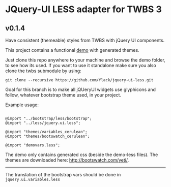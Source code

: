 # JQuery-UI LESS adapter for TWBS 3

## v0.1.4

Have consistent (themeable) styles
from TWBS with jQuery UI components.

This project contains a functional [demo](http://flack.github.io/jquery-ui-less/demo.html) with generated themes.

Just clone this repo anywhere to your machine and browse the demo folder, to see how its used.
If you want to use it standalone make sure you also clone the twbs submodule by using:

`git clone --recursive https://github.com/flack/jquery-ui-less.git`

Goal for this branch is to make all jQUeryUI widgets use glyphicons and follow, whatever bootstrap theme used, in your project.

Example usage:

```

@import "../bootstrap/less/bootstrap";
@import "../less/jquery.ui.less";

@import "themes/variables_cerulean";
@import "themes/bootswatch_cerulean";

@import "demovars.less";

```

The demo only contains generated css (beside the demo-less files).
The themes are downloaded here: http://bootswatch.com/yeti/.

-----------

The translation of the bootstrap vars should be done in `jquery.ui.variables.less`
